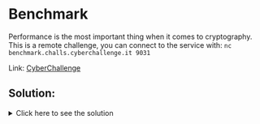 # Benchmark

Performance is the most important thing when it comes to cryptography. This is a remote challenge, you can connect to the service with: `nc benchmark.challs.cyberchallenge.it 9031`

Link: [CyberChallenge](https://cyberchallenge.it)

## Solution:

<details>
	<summary>Click here to see the solution</summary>

1. Work in progress

</details>
